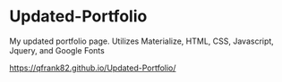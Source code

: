 # Updated-Portfolio

My updated portfolio page. Utilizes Materialize, HTML, CSS, Javascript, Jquery, and Google Fonts

https://qfrank82.github.io/Updated-Portfolio/
